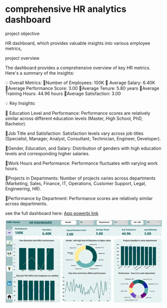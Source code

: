 # comprehensive HR analytics dashboard


 project objective
 
HR dashboard, which provides valuable insights into various employee metrics,

 project overview 
 
 The dashboard provides a comprehensive overview of key HR metrics. Here's a summary of the insights: 

 💡 Overall Metrics:
 🔸Number of Employees: 100K
 🔸 Average Salary: 6.40K
 🔸Average Performance Score: 3.00
 🔸Average Tenure: 5.80 years
 🔸Average Training Hours: 44.96 hours
 🔸Average Satisfaction: 3.00

💡 Key Insights:

🎯 Education Level and Performance: Performance scores are relatively similar across different education levels (Master, High School, PhD, Bachelor).

🎯Job Title and Satisfaction: Satisfaction levels vary across job titles (Specialist, Manager, Analyst, Consultant, Technician, Engineer, Developer).

🎯Gender, Education, and Salary: Distribution of genders with high education levels and corresponding higher salaries.

🎯Work Hours and Performance: Performance fluctuates with varying work hours.

🎯Projects in Departments: Number of projects varies across departments (Marketing, Sales, Finance, IT, Operations, Customer Support, Legal, Engineering, HR).

🎯Performance by Department: Performance scores are relatively similar across departments.

see the full dashboard here: [App powerbi link](https://app.powerbi.com/groups/me/reports/c1211979-7458-40bb-abff-40691d3995f1/ae982ec3d4937a2b1eaf?bookmarkGuid=c8fb0451-789d-43ff-b7cc-413b69422ecd&bookmarkUsage=1&ctid=f36f7acf-1778-4d3c-a997-d110f0c48dbf&portalSessionId=90e2a95f-dab4-49ed-a880-29384e974a4e&fromEntryPoint=export)

![HR Dashboard ](https://github.com/Haruharun/HR_dASHBOARD/blob/1850aff4f01831e1d380990ed53d946944417e08/Screenshot%202025-02-16%20145633.png)
